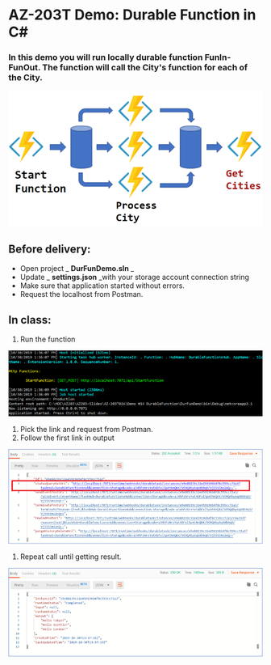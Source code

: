# AZ-203T Demo: Durable Function in C#

### In this demo you will run locally durable function FunIn-FunOut. The function will call the City's function for each of the City.

![schema](CSharp/schema.png)

## Before delivery:

- Open project _ **DurFunDemo.sln** _
- Update _ **settings.json** _with your storage account connection string
- Make sure that application started without errors.
- Request the localhost from Postman.

## In class:

1. Run the function

![Started locally function](CSharp/started.png)

1. Pick the link and request from Postman.
2. Follow the first link in output

![First Request](CSharp/first.png)

1. Repeat call until getting result.

![Second Request](CSharp/second.png)

